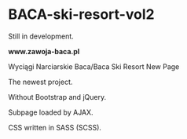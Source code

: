 # BACA-ski-resort-vol2
Still in development.
<p><strong>www.zawoja-baca.pl</strong></p>
<p>Wyciągi Narciarskie Baca/Baca Ski Resort New Page</p>

<p>The newest project.</p>
<p>Without Bootstrap and jQuery.</p>
<p>Subpage loaded by AJAX.</p>
<p> CSS written in SASS (SCSS).</p>
